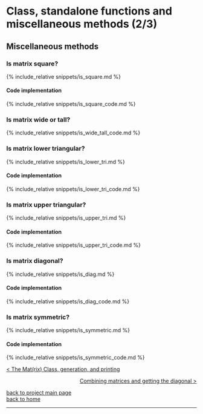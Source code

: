 <script>
MathJax = {
tex: {
tags: 'ams'  // should be 'ams', 'none', or 'all'
     }
};
</script>
<script id="MathJax-script" async src="https://cdn.jsdelivr.net/npm/mathjax@3/es5/tex-chtml.js"></script>

# Class, standalone functions and miscellaneous methods (2/3)
## Miscellaneous methods 

### Is matrix square?
{% include_relative snippets/is_square.md %}
#### Code implementation
{% include_relative snippets/is_square_code.md %}

### Is matrix wide or tall?
{% include_relative snippets/is_wide_tall_code.md %}

### Is matrix lower triangular?
{% include_relative snippets/is_lower_tri.md %}
#### Code implementation
{% include_relative snippets/is_lower_tri_code.md %}

### Is matrix upper triangular?
{% include_relative snippets/is_upper_tri.md %}
#### Code implementation
{% include_relative snippets/is_upper_tri_code.md %}

### Is matrix diagonal?
{% include_relative snippets/is_diag.md %}
#### Code implementation
{% include_relative snippets/is_diag_code.md %}

### Is matrix symmetric?
{% include_relative snippets/is_symmetric.md %}
#### Code implementation
{% include_relative snippets/is_symmetric_code.md %}


[< The Mat(rix) Class, generation, and printing](./class_and_standalone_functions_1.md)

<div style="text-align: right">
<a href="https://matt-a-bennett.github.io/numpy_from_scratch/class_and_standalone_functions_3.html">Combining matrices and getting the diagonal ></a>
</div>

[back to project main page](./numpy_from_scratch.md)\
[back to home](../index.md)

---
<script src="https://utteranc.es/client.js"
        repo="Matt-A-Bennett/Matt-A-Bennett.github.io"
        issue-term="https://matt-a-bennett.github.io/numpy_from_scratch/class_and_standalone_functions_2.html"
        theme="github-light"
        crossorigin="anonymous"
        async>
</script>

